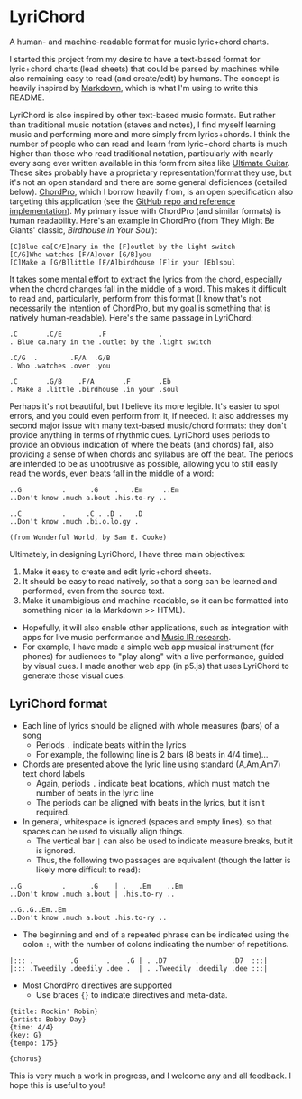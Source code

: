 # LyriChord
A human- and machine-readable format for music lyric+chord charts.

I started this project from my desire to have a text-based format for lyric+chord charts (lead sheets) that could be parsed by machines while also remaining easy to read (and create/edit) by humans. The concept is heavily inspired by [Markdown](https://daringfireball.net/projects/markdown/), which is what I'm using to write this README.

LyriChord is also inspired by other text-based music formats. But rather than traditional music notation (staves and notes), I find myself learning music and performing more and more simply from lyrics+chords. I think the number of people who can read and learn from lyric+chord charts is much higher than those who read traditional notation, particularly with nearly every song ever written available in this form from sites like [Ultimate Guitar](https://www.ultimate-guitar.com). These sites probably have a proprietary representation/format they use, but it's not an open standard and there are some general deficiences (detailed below). [ChordPro](https://www.chordpro.org), which I borrow heavily from, is an open specification also targeting this application (see the [GitHub repo and reference implementation](https://github.com/ChordPro/chordpro)). My primary issue with ChordPro (and similar formats) is human readability. Here's an example in ChordPro (from They Might Be Giants' classic, *Birdhouse in Your Soul*):

```
[C]Blue ca[C/E]nary in the [F]outlet by the light switch
[C/G]Who watches [F/A]over [G/B]you
[C]Make a [G/B]little [F/A]birdhouse [F]in your [Eb]soul
```

It takes some mental effort to extract the lyrics from the chord, especially when the chord changes fall in the middle of a word. This makes it difficult to read and, particularly, perform from this format (I know that's not necessarily the intention of ChordPro, but my goal is something that is natively human-readable). Here's the same passage in LyriChord:

```
.C       .C/E         .F             .
. Blue ca.nary in the .outlet by the .light switch

.C/G  .        .F/A  .G/B
. Who .watches .over .you

.C       .G/B    .F/A       .F       .Eb
. Make a .little .birdhouse .in your .soul
```

Perhaps it's not beautiful, but I believe its more legible. It's easier to spot errors, and you could even perform from it, if needed. It also addresses my second major issue with many text-based music/chord formats: they don't provide anything in terms of rhythmic cues. LyriChord uses periods to provide an obvious indication of where the beats (and chords) fall, also providing a sense of when chords and syllabus are off the beat. The periods are intended to be as unobtrusive as possible, allowing you to still easily read the words, even beats fall in the middle of a word:

```
..G          .      .G    .   .Em     ..Em
..Don't know .much a.bout .his.to-ry ..

..C          .     .C . .D .   .D
..Don't know .much .bi.o.lo.gy .

(from Wonderful World, by Sam E. Cooke)
```

Ultimately, in designing LyriChord, I have three main objectives:
1. Make it easy to create and edit lyric+chord sheets.
2. It should be easy to read natively, so that a song can be learned and performed, even from the source text.
3. Make it unambigious and machine-readable, so it can be formatted into something nicer (a la Markdown >> HTML).
  - Hopefully, it will also enable other applications, such as integration with apps for live music performance and [Music IR research](https://www.ismir.net).
  - For example, I have made a simple web app musical instrument (for phones) for audiences to "play along" with a live performance, guided by visual cues. I made another web app (in p5.js) that uses LyriChord to generate those visual cues.

LyriChord format
---

- Each line of lyrics should be aligned with whole measures (bars) of a song
  - Periods `.` indicate beats within the lyrics
  - For example, the following line is 2 bars (8 beats in 4/4 time)...
- Chords are presented above the lyric line using standard (A,Am,Am7) text chord labels
  - Again, periods `.` indicate beat locations, which must match the number of beats in the lyric line
  - The periods can be aligned with beats in the lyrics, but it isn't required.
- In general, whitespace is ignored (spaces and empty lines), so that spaces can be used to visually align things.
  - The vertical bar `|` can also be used to indicate measure breaks, but it is ignored.
  - Thus, the following two passages are equivalent (though the latter is likely more difficult to read):

```
..G          .      .G    | .   .Em    ..Em
..Don't know .much a.bout | .his.to-ry ..
```
```
..G..G..Em..Em
..Don't know .much a.bout .his.to-ry ..
```
- The beginning and end of a repeated phrase can be indicated using the colon `:`, with the number of colons indicating the number of repetitions. 

```
|::: .         .G       .    .G | . .D7       .        .D7  :::|
|::: .Tweedily .deedily .dee .  | . .Tweedily .deedily .dee :::|
```

- Most ChordPro directives are supported
  - Use braces `{}` to indicate directives and meta-data.

```
{title: Rockin' Robin}
{artist: Bobby Day}
{time: 4/4}
{key: G}
{tempo: 175} 

{chorus}
```

This is very much a work in progress, and I welcome any and all feedback. I hope this is useful to you!
